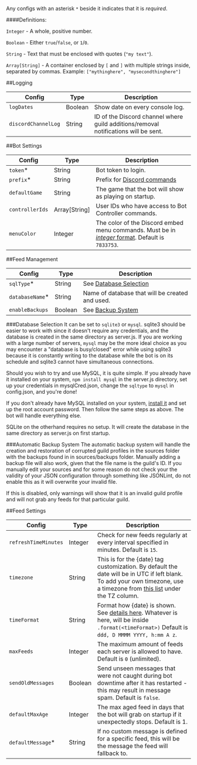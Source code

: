 Any configs with an asterisk `*` beside it indicates that it is *required*.

####Definitions:

`Integer` - A whole, positive number.

`Boolean` - Either `true`/`false`, or `1`/`0`.

`String` - Text that must be enclosed with quotes (`"my text"`).

`Array[String]` - A container enclosed by `[` and `]` with multiple strings inside, separated by commas. Example: `["mythinghere", "mysecondthinghere"]`

##Logging

|Config|Type|Description|
|----|----|----|
|`logDates`|Boolean|Show date on every console log.|
|`discordChannelLog`|String|ID of the Discord channel where guild additions/removal notifications will be sent.|

##Bot Settings

|Config|Type|Description|
|----|----|----|
|`token`*|String|Bot token to login.|
|`prefix`*|String|Prefix for [Discord commands](https://github.com/synzen/Discord.RSS/wiki/Discord-Commands)|
|`defaultGame`|String|The game that the bot will show as playing on startup.|
|`controllerIds`|Array[String]|User IDs who have access to Bot Controller commands.|
|`menuColor`|Integer|The color of the Discord embed menu commands. Must be in [*integer* format](https://www.shodor.org/stella2java/rgbint.html). Default is `7833753`.|

##Feed Management

|Config|Type|Description|
|----|----|----|
|`sqlType`*|String|See [Database Selection](#database-selection)|
|`databaseName`*|String|Name of database that will be created and used.|
|`enableBackups`|Boolean|See [Backup System](#automatic-backup-system)|

###Database Selection
It can be set to `sqlite3` or `mysql`. sqlite3 should be easier to work with since it doesn't require any credentials, and the database is created in the same directory as server.js. If you are working with a large number of servers, `mysql` may be the more ideal choice as you may encounter a "database is busy/closed" error while using sqlite3 because it is constantly writing to the database while the bot is on its schedule and sqlite3 cannot have simultaneous connections.

Should you wish to try and use MySQL, it is quite simple. If you already have it installed on your system, `npm install mysql` in the server.js directory, set up your credentials in mysqlCred.json, change the `sqltype` to `mysql` in config.json, and you're done!

If you don't already have MySQL installed on your system, [install it](https://dev.mysql.com/downloads/mysql/) and set up the root account password. Then follow the same steps as above. The bot will handle everything else.

SQLite on the otherhand requires no setup. It will create the database in the same directory as server.js on first startup.

###Automatic Backup System
The automatic backup system will handle the creation and restoration of corrupted guild profiles in the sources folder with the backups found in in sources/backups folder. Manually adding a backup file will also work, given that the file name is the guild's ID. If you manually edit your sources and for some reason do not check your the validity of your JSON configuration through something like JSONLint, do not enable this as it will overwrite your invalid file.

If this is disabled, only warnings will show that it is an invalid guild profile and will not grab any feeds for that particular guild.


##Feed Settings

Config|Type|Description|
|----|----|----|
|`refreshTimeMinutes`|Integer|Check for new feeds regularly at every interval specified in minutes. Default is `15`.|
|`timezone`|String|This is for the {date} tag customization. By default the date will be in UTC if left blank. To add your own timezone, use a timezone from [this list](https://en.wikipedia.org/wiki/List_of_tz_database_time_zones) under the TZ column.|
|`timeFormat`|String|Format how {date} is shown. See [details here](http://momentjs.com/docs/#/displaying/format/). Whatever is here, will be inside `.format(<timeFormat>)` Default is `ddd, D MMMM YYYY, h:mm A z`.
|`maxFeeds`|Integer|The maximum amount of feeds each server is allowed to have. Default is `0` (unlimited).|
|`sendOldMessages`|Boolean|Send unseen messages that were not caught during bot downtime after it has restarted - this may result in message spam. Default is `false`.|
|`defaultMaxAge`|Integer|The max aged feed in days that the bot will grab on startup if it unexpectedly stops. Default is 1.|
|`defaultMessage`*|String|If no custom message is defined for a specific feed, this will be the message the feed will fallback to.|
